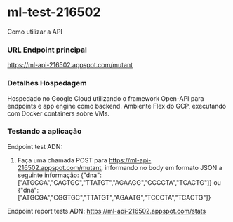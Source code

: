 # ml-test-216502

Como utilizar a API 

### URL Endpoint principal

https://ml-api-216502.appspot.com/mutant

### Detalhes Hospedagem

Hospedado no Google Cloud utilizando o framework Open-API para endpoints e app engine como backend.
Ambiente Flex do GCP, executando com Docker containers sobre VMs.

### Testando a aplicação

Endpoint test ADN:
1. Faça uma chamada POST para https://ml-api-216502.appspot.com/mutant, informando no body em formato JSON a seguinte informação:
  {"dna":["ATGCGA","CAGTGC","TTATGT","AGAAGG","CCCCTA","TCACTG"]} ou {"dna":["ATGCGA","CGGTGC","TTATGT","AGAATG","TCCCTA","TCACTG"]}

Endpoint report tests ADN:
  https://ml-api-216502.appspot.com/stats
